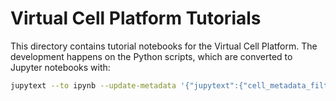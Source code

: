 # Virtual Cell Platform Tutorials

This directory contains tutorial notebooks for the Virtual Cell Platform.
The development happens on the Python scripts,
which are converted to Jupyter notebooks with:

```sh
jupytext --to ipynb --update-metadata '{"jupytext":{"cell_metadata_filter":"all"}}' --update quick_start.py
```
